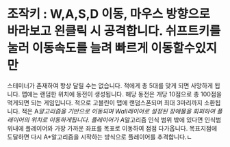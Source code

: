 # 조작키 : W,A,S,D 이동, 마우스 방향으로 바라보고 왼클릭 시 공격합니다. 쉬프트키를 눌러 이동속도를 늘려 빠르게 이동할수있지만
 스테미너가 존재하여 항상 달릴 수는 없습니다. 적에게 총 5대를 맞게 되면 사망하게 됩니다.
 맵에는 랜덤한 위치에 동전이 생성됩니다. 해당 동전은 개당 10점으로 총 100점을 먹게되면 되는 게임입니다.
 적으로 고블린이 맵에 랜덤스폰되며 최대 3마리까지 소환됩니다.
 적은 A*알고리즘을 기반으로 이동되며 Wall레이어로 설정된 장애물을 회피하여 플레이어의 위치로 이동하게됩니다. 플레이어가 A*알고리즘
 인식 범위 밖에 있다면 인식범위내에 플레이어와 가장 가까운 좌표를 목표로 이동하여 점점 다가옵니다. 목표지점에 도달하면 다시 A*알고리즘을 시작하는 방식으로 플레이어를 추격합니다.ㄴ